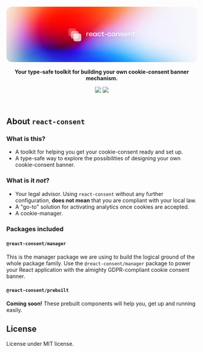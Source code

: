 ![react-consent](assets/banner.jpg)

<p align="center"><b>Your type-safe toolkit for building your own cookie-consent banner mechanism.</b></p>
<p align="center">
  <a href="https://github.com/fintory/react-consent/actions/workflows/lint.yml"><img src="https://github.com/fintory/react-consent/actions/workflows/lint.yml/badge.svg" /></a>&nbsp;<a href="https://github.com/fintory/react-consent/actions/workflows/test.yml"><img src="https://github.com/fintory/react-consent/actions/workflows/test.yml/badge.svg" /></a>
</p>
<p>&nbsp;</p>

## About `react-consent`

### What is this?

- A toolkit for helping you get your cookie-consent ready and set up.
- A type-safe way to explore the possibilities of designing your own cookie-consent banner.

### What is it _not_?

- Your legal advisor. Using `react-consent` without any further configuration, **does not mean** that you are compliant with your local law.
- A "go-to" solution for activating analytics once cookies are accepted.
- A cookie-manager.

### Packages included

#### `@react-consent/manager`

This is the manager package we are using to build the logical ground of the whole package family. Use the `@react-consent/manager` package to power your React application with the almighty GDPR-compliant cookie consent banner.

#### `@react-consent/prebuilt`

**Coming soon!** These prebuilt components will help you, get up and running easily.

## License

License under MIT license.
